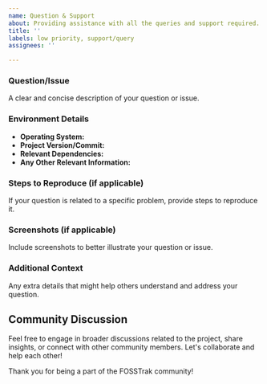 ```yaml
---
name: Question & Support
about: Providing assistance with all the queries and support required.
title: ''
labels: low priority, support/query
assignees: ''

---
```


<!--# FOSSTrak Support and Questions

Welcome to the support and questions section for FOSSTrak! If you have any questions, need help, or want to discuss anything related to the project, you're in the right place.

## How to Ask for Support

Before asking a question, please consider the following:

1. **Search Existing Issues:** Check if someone else has already asked a similar question by searching through existing issues.

2. **Check Documentation:** Ensure that you've reviewed the project's documentation for relevant information.

3. **Be Specific:** When asking a question, be specific about the issue or topic. Provide details about your setup, versions, and steps you've already taken.

## Asking a Question

If you couldn't find an answer in existing issues or documentation, feel free to ask your question. Follow this template to provide helpful context:

-->

### Question/Issue

A clear and concise description of your question or issue.

### Environment Details

- **Operating System:**
- **Project Version/Commit:**
- **Relevant Dependencies:**
- **Any Other Relevant Information:**

### Steps to Reproduce (if applicable)

If your question is related to a specific problem, provide steps to reproduce it.

### Screenshots (if applicable)

Include screenshots to better illustrate your question or issue.

### Additional Context

Any extra details that might help others understand and address your question.

## Community Discussion

Feel free to engage in broader discussions related to the project, share insights, or connect with other community members. Let's collaborate and help each other!

Thank you for being a part of the FOSSTrak community!
